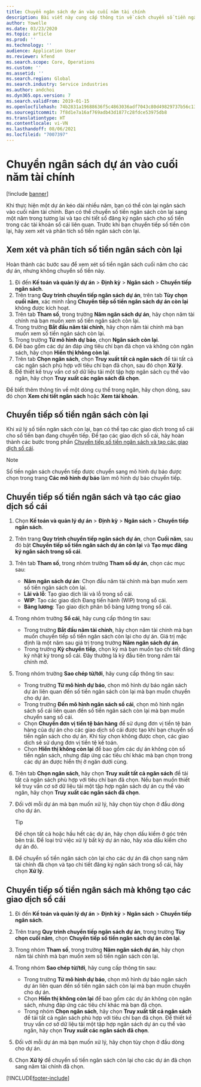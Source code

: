 ```yaml
---
title: Chuyển ngân sách dự án vào cuối năm tài chính
description: Bài viết này cung cấp thông tin về cách chuyển số tiền ngân sách còn lại sang các năm trong tương lai và tạo chi tiết sổ đăng ký ngân sách.
author: Yowelle
ms.date: 03/23/2020
ms.topic: article
ms.prod: ''
ms.technology: ''
audience: Application User
ms.reviewer: kfend
ms.search.scope: Core, Operations
ms.custom: ''
ms.assetid: ''
ms.search.region: Global
ms.search.industry: Service industries
ms.author: andchoi
ms.dyn365.ops.version: 7
ms.search.validFrom: 2019-01-15
ms.openlocfilehash: 74b2831a19688636f5c4863036adf7043c80d49829737b56c131abb6998d6cb3
ms.sourcegitcommit: 7f8d1e7a16af769adb43d1877c28fdce53975db8
ms.translationtype: HT
ms.contentlocale: vi-VN
ms.lasthandoff: 08/06/2021
ms.locfileid: "7007397"
---
```

# <a name="transfer-project-budgets-at-fiscal-year-end"></a>Chuyển ngân sách dự án vào cuối năm tài chính

[!include [banner](../includes/banner.md)]

Khi thực hiện một dự án kéo dài nhiều năm, bạn có thể còn lại ngân sách vào cuối năm tài chính. Bạn có thể chuyển số tiền ngân sách còn lại sang một năm trong tương lai và tạo chi tiết sổ đăng ký ngân sách cho số tiền trong các tài khoản sổ cái liên quan. Trước khi bạn chuyển tiếp số tiền còn lại, hãy xem xét và phân tích số tiền ngân sách còn lại.

## <a name="review-and-analyze-remaining-budget-amounts"></a>Xem xét và phân tích số tiền ngân sách còn lại

Hoàn thành các bước sau để xem xét số tiền ngân sách cuối năm cho các dự án, nhưng không chuyển số tiền này.

1. Đi đến **Kế toán và quản lý dự án** > **Định kỳ** > **Ngân sách** > **Chuyển tiếp ngân sách**. 
2. Trên trang **Quy trình chuyển tiếp ngân sách dự án**, trên tab **Tùy chọn cuối năm**, xác minh rằng **Chuyển tiếp số tiền ngân sách dự án còn lại** không được kích hoạt.
3. Trên tab **Tham số**, trong trường **Năm ngân sách dự án**, hãy chọn năm tài chính mà bạn muốn xem số tiền ngân sách còn lại. 
4. Trong trường **Bắt đầu năm tài chính**, hãy chọn năm tài chính mà bạn muốn xem số tiền ngân sách còn lại. 
5. Trong trường **Từ mô hình dự báo**, chọn **Ngân sách còn lại**. 
6. Để bao gồm các dự án đáp ứng tiêu chí bạn đã chọn và không còn ngân sách, hãy chọn **Hiển thị không còn lại**.  
7. Trên tab **Chọn ngân sách**, chọn **Truy xuất tất cả ngân sách** để tải tất cả các ngân sách phù hợp với tiêu chí bạn đã chọn, sau đó chọn **Xử lý**. 
8. Để thiết kế truy vấn cơ sở dữ liệu tải một tập hợp ngân sách cụ thể vào ngăn, hãy chọn **Truy xuất các ngân sách đã chọn**.

Để biết thêm thông tin về một dòng cụ thể trong ngăn, hãy chọn dòng, sau đó chọn **Xem chi tiết ngân sách** hoặc **Xem tài khoản**.

## <a name="carry-forward-remaining-budget-amounts"></a>Chuyển tiếp số tiền ngân sách còn lại 

Khi xử lý số tiền ngân sách còn lại, bạn có thể tạo các giao dịch trong sổ cái cho số tiền bạn đang chuyển tiếp. Để tạo các giao dịch sổ cái, hãy hoàn thành các bước trong phần [Chuyển tiếp số tiền ngân sách và tạo các giao dịch sổ cái](#carry-forward). 

> [!NOTE]
> Số tiền ngân sách chuyển tiếp được chuyển sang mô hình dự báo được chọn trong trang **Các mô hình dự báo** làm mô hình dự báo chuyển tiếp.  

## <a name="carry-forward-budget-amounts-and-create-general-ledger-transactions"></a><a name="carry-forward"></a>Chuyển tiếp số tiền ngân sách và tạo các giao dịch sổ cái

1.  Chọn **Kế toán và quản lý dự án** > **Định kỳ** > **Ngân sách** > **Chuyển tiếp ngân sách**. 
2. Trên trang **Quy trình chuyển tiếp ngân sách dự án**, chọn **Cuối năm**, sau đó bật **Chuyển tiếp số tiền ngân sách dự án còn lại** và **Tạo mục đăng ký ngân sách trong sổ cái**. 
3. Trên tab **Tham số**, trong nhóm trường **Tham số dự án**, chọn các mục sau:

   - **Năm ngân sách dự án**: Chọn đầu năm tài chính mà bạn muốn xem số tiền ngân sách còn lại. 
   - **Lãi và lỗ**: Tạo giao dịch lãi và lỗ trong sổ cái. 
   -  **WIP**: Tạo các giao dịch Đang tiến hành (WIP) trong sổ cái.
   -  **Bảng lương**: Tạo giao dịch phân bổ bảng lương trong sổ cái. 

5. Trong nhóm trường **Sổ cái**, hãy cung cấp thông tin sau: 

   - Trong trường **Bắt đầu năm tài chính**, hãy chọn năm tài chính mà bạn muốn chuyển tiếp số tiền ngân sách còn lại cho dự án. Giá trị mặc định là một năm sau giá trị trong trường **Năm ngân sách dự án**.
   -  Trong trường **Kỳ chuyển tiếp**, chọn kỳ mà bạn muốn tạo chi tiết đăng ký nhật ký trong sổ cái. Đây thường là kỳ đầu tiên trong năm tài chính mở.

6. Trong nhóm trường **Sao chép từ/tới**, hãy cung cấp thông tin sau:

   - Trong trường **Từ mô hình dự báo**, chọn mô hình dự báo ngân sách dự án liên quan đến số tiền ngân sách còn lại mà bạn muốn chuyển cho dự án. 
   - Trong trường **Đến mô hình ngân sách sổ cái**, chọn mô hình ngân sách sổ cái liên quan đến số tiền ngân sách còn lại mà bạn muốn chuyển sang sổ cái. 
   -  Chọn **Chuyển đơn vị tiền tệ bán hàng** để sử dụng đơn vị tiền tệ bán hàng của dự án cho các giao dịch sổ cái được tạo khi bạn chuyển số tiền ngân sách cho dự án. Khi tùy chọn không được chọn, các giao dịch sẽ sử dụng đơn vị tiền tệ kế toán. 
   -  Chọn **Hiển thị không còn lại** để bao gồm các dự án không còn số tiền ngân sách, nhưng đáp ứng các tiêu chí khác mà bạn chọn trong các dự án được hiển thị ở ngăn dưới cùng.

7. Trên tab **Chọn ngân sách**, hãy chọn **Truy xuất tất cả ngân sách** để tải tất cả ngân sách phù hợp với tiêu chí bạn đã chọn. Nếu bạn muốn thiết kế truy vấn cơ sở dữ liệu tải một tập hợp ngân sách dự án cụ thể vào ngăn, hãy chọn **Truy xuất các ngân sách đã chọn**.
8. Đối với mỗi dự án mà bạn muốn xử lý, hãy chọn tùy chọn ở đầu dòng cho dự án.

    > [!TIP]
    > Để chọn tất cả hoặc hầu hết các dự án, hãy chọn dấu kiểm ở góc trên bên trái. Để loại trừ việc xử lý bất kỳ dự án nào, hãy xóa dấu kiểm cho dự án đó.

9. Để chuyển số tiền ngân sách còn lại cho các dự án đã chọn sang năm tài chính đã chọn và tạo chi tiết đăng ký ngân sách trong sổ cái, hãy chọn **Xử lý**.

## <a name="carry-forward-budget-amounts-without-creating-general-ledger-transactions"></a>Chuyển tiếp số tiền ngân sách mà không tạo các giao dịch sổ cái

1. Đi đến **Kế toán và quản lý dự án** > **Định kỳ** > **Ngân sách** > **Chuyển tiếp ngân sách**.
2. Trên trang **Quy trình chuyển tiếp ngân sách dự án**, trong trường **Tùy chọn cuối năm**, chọn **Chuyển tiếp số tiền ngân sách dự án còn lại**.
3. Trong nhóm **Tham số**, trong trường **Năm ngân sách dự án**, hãy chọn năm tài chính mà bạn muốn xem số tiền ngân sách còn lại.
4. Trong nhóm **Sao chép từ/tới**, hãy cung cấp thông tin sau:

   - Trong trường **Từ mô hình dự báo**, chọn mô hình dự báo ngân sách dự án liên quan đến số tiền ngân sách còn lại mà bạn muốn chuyển cho dự án. 
   - Chọn **Hiển thị không còn lại** để bao gồm các dự án không còn ngân sách, nhưng đáp ứng các tiêu chí khác mà bạn đã chọn.
   - Trong nhóm **Chọn ngân sách**, hãy chọn **Truy xuất tất cả ngân sách** để tải tất cả ngân sách phù hợp với tiêu chí bạn đã chọn. Để thiết kế truy vấn cơ sở dữ liệu tải một tập hợp ngân sách dự án cụ thể vào ngăn, hãy chọn **Truy xuất các ngân sách đã chọn**.

5. Đối với mỗi dự án mà bạn muốn xử lý, hãy chọn tùy chọn ở đầu dòng cho dự án. 
6. Chọn **Xử lý** để chuyển số tiền ngân sách còn lại cho các dự án đã chọn sang năm tài chính đã chọn.



[!INCLUDE[footer-include](../includes/footer-banner.md)]